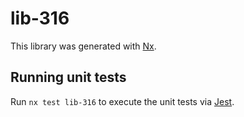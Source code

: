 # lib-316

This library was generated with [Nx](https://nx.dev).

## Running unit tests

Run `nx test lib-316` to execute the unit tests via [Jest](https://jestjs.io).
